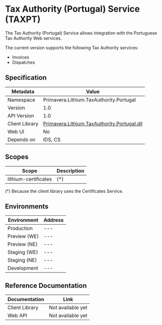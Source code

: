# Tax Authority (Portugal) Service (TAXPT)

The Tax Authority (Portugal) Service allows integration with the Portuguese Tax Authority Web services.

The current version supports the following Tax Authority services:

- Invoices
- Dispatches

## Specification

| Metadata | Value |
| - | - |
| Namespace | Primavera.Lithium.TaxAuthority.Portugal |
| Version | 1.0 |
| API Version | 1.0 |
| Client Library | [Primavera.Lithium.TaxAuthority.Portugal.dll](http://nuget.primaverabss.com:82/feeds/public-lithium-general/Primavera.Lithium.TaxAuthority.Portugal/) |
| Web UI | No |
| Depends on | IDS, CS |

## Scopes

| Scope | Description |
| - | - |
| lithium-certificates | (*) |

(*) Because the client library uses the Certificates Service.

## Environments

| Environment | Address |
| - | - |
| Production | --- |
| Preview (WE) | --- |
| Preview (NE) | --- |
| Staging (WE) | --- |
| Staging (NE) | --- |
| Development | --- |

## Reference Documentation

| Documentation | Link |
| - | - |
| Client Library | Not available yet |
| Web API | Not available yet |

